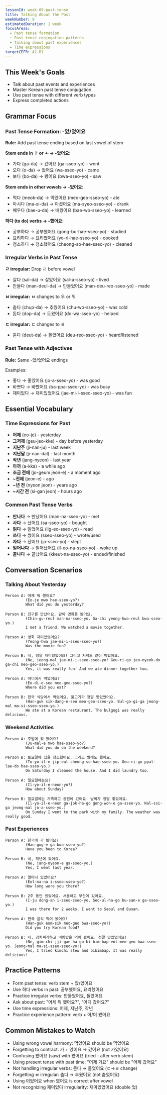 ```yaml
---
lessonId: week-09-past-tense
title: Talking About the Past
weekNumber: 9
estimatedDuration: 1 week
focusAreas:
  - Past tense formation
  - Past tense conjugation patterns
  - Talking about past experiences
  - Time expressions
targetCEFR: A2-B1
---
```


## This Week's Goals

- Talk about past events and experiences
- Master Korean past tense conjugation
- Use past tense with different verb types
- Express completed actions

## Grammar Focus

### Past Tense Formation: -았/었어요

**Rule:** Add past tense ending based on last vowel of stem

**Stem ends in ㅏ or ㅗ → -았어요:**
- 가다 (ga-da) → 갔어요 (ga-sseo-yo) - went
- 오다 (o-da) → 왔어요 (wa-sseo-yo) - came
- 보다 (bo-da) → 봤어요 (bwa-sseo-yo) - saw

**Stem ends in other vowels → -었어요:**
- 먹다 (meok-da) → 먹었어요 (meo-geo-sseo-yo) - ate
- 마시다 (ma-si-da) → 마셨어요 (ma-syeo-sseo-yo) - drank
- 배우다 (bae-u-da) → 배웠어요 (bae-wo-sseo-yo) - learned

**하다 (to do) verbs → -했어요:**
- 공부하다 → 공부했어요 (gong-bu-hae-sseo-yo) - studied
- 요리하다 → 요리했어요 (yo-ri-hae-sseo-yo) - cooked
- 청소하다 → 청소했어요 (cheong-so-hae-sseo-yo) - cleaned

### Irregular Verbs in Past Tense

**ㄹ irregular:** Drop ㄹ before vowel
- 살다 (sal-da) → 살았어요 (sal-a-sseo-yo) - lived
- 만들다 (man-deul-da) → 만들었어요 (man-deu-reo-sseo-yo) - made

**ㅂ irregular:** ㅂ changes to 우 or 워
- 춥다 (chup-da) → 추웠어요 (chu-wo-sseo-yo) - was cold
- 돕다 (dop-da) → 도왔어요 (do-wa-sseo-yo) - helped

**ㄷ irregular:** ㄷ changes to ㄹ
- 듣다 (deut-da) → 들었어요 (deu-reo-sseo-yo) - heard/listened

### Past Tense with Adjectives

**Rule:** Same -았/었어요 endings

Examples:
- 좋다 → 좋았어요 (jo-a-sseo-yo) - was good
- 바쁘다 → 바빴어요 (ba-ppa-sseo-yo) - was busy
- 재미있다 → 재미있었어요 (jae-mi-i-sseo-sseo-yo) - was fun

## Essential Vocabulary

### Time Expressions for Past
- **어제** (eo-je) - yesterday
- **그저께** (geu-jeo-kke) - day before yesterday
- **지난주** (ji-nan-ju) - last week
- **지난달** (ji-nan-dal) - last month
- **작년** (jang-nyeon) - last year
- **아까** (a-kka) - a while ago
- **조금 전에** (jo-geum jeon-e) - a moment ago
- **~전에** (jeon-e) - ago
- **~년 전** (nyeon jeon) - years ago
- **~시간 전** (si-gan jeon) - hours ago

### Common Past Tense Verbs
- **만나다** → 만났어요 (man-na-sseo-yo) - met
- **사다** → 샀어요 (sa-sseo-yo) - bought
- **읽다** → 읽었어요 (ilg-eo-sseo-yo) - read
- **쓰다** → 썼어요 (sseo-sseo-yo) - wrote/used
- **자다** → 잤어요 (ja-sseo-yo) - slept
- **일어나다** → 일어났어요 (il-eo-na-sseo-yo) - woke up
- **끝나다** → 끝났어요 (kkeut-na-sseo-yo) - ended/finished

## Conversation Scenarios

### Talking About Yesterday

```
Person A: 어제 뭐 했어요?
         (Eo-je mwo hae-sseo-yo?)
         What did you do yesterday?

Person B: 친구를 만났어요. 같이 영화를 봤어요.
         (Chin-gu-reul man-na-sseo-yo. Ga-chi yeong-hwa-reul bwa-sseo-yo.)
         I met a friend. We watched a movie together.

Person A: 영화 재미있었어요?
         (Yeong-hwa jae-mi-i-sseo-sseo-yo?)
         Was the movie fun?

Person B: 네, 정말 재미있었어요! 그리고 저녁도 같이 먹었어요.
         (Ne, jeong-mal jae-mi-i-sseo-sseo-yo! Geu-ri-go jeo-nyeok-do ga-chi meo-geo-sseo-yo.)
         Yes, it was really fun! And we ate dinner together too.

Person A: 어디에서 먹었어요?
         (Eo-di-e-seo meo-geo-sseo-yo?)
         Where did you eat?

Person B: 한국 식당에서 먹었어요. 불고기가 정말 맛있었어요.
         (Han-guk sik-dang-e-seo meo-geo-sseo-yo. Bul-go-gi-ga jeong-mal ma-si-sseo-sseo-yo.)
         We ate at a Korean restaurant. The bulgogi was really delicious.
```

### Weekend Activities

```
Person A: 주말에 뭐 했어요?
         (Ju-mal-e mwo hae-sseo-yo?)
         What did you do on the weekend?

Person B: 토요일에 집을 청소했어요. 그리고 빨래도 했어요.
         (To-yo-il-e jip-eul cheong-so-hae-sseo-yo. Geu-ri-go ppal-lae-do hae-sseo-yo.)
         On Saturday I cleaned the house. And I did laundry too.

Person A: 일요일에는요?
         (Il-yo-il-e-neun-yo?)
         How about Sunday?

Person B: 일요일에는 가족하고 공원에 갔어요. 날씨가 정말 좋았어요.
         (Il-yo-il-e-neun ga-jok-ha-go gong-won-e ga-sseo-yo. Nal-ssi-ga jeong-mal jo-a-sseo-yo.)
         On Sunday I went to the park with my family. The weather was really good.
```

### Past Experiences

```
Person A: 한국에 가 봤어요?
         (Han-gug-e ga bwa-sseo-yo?)
         Have you been to Korea?

Person B: 네, 작년에 갔어요.
         (Ne, jang-nyeon-e ga-sseo-yo.)
         Yes, I went last year.

Person A: 얼마나 있었어요?
         (Eol-ma-na i-sseo-sseo-yo?)
         How long were you there?

Person B: 2주 동안 있었어요. 서울하고 부산에 갔어요.
         (I-ju dong-an i-sseo-sseo-yo. Seo-ul-ha-go bu-san-e ga-sseo-yo.)
         I was there for 2 weeks. I went to Seoul and Busan.

Person A: 한국 음식 먹어 봤어요?
         (Han-guk eum-sik meo-geo bwa-sseo-yo?)
         Did you try Korean food?

Person B: 네, 김치찌개하고 비빔밥을 먹어 봤어요. 정말 맛있었어요!
         (Ne, gim-chi-jji-gae-ha-go bi-bim-bap-eul meo-geo bwa-sseo-yo. Jeong-mal ma-si-sseo-sseo-yo!)
         Yes, I tried kimchi stew and bibimbap. It was really delicious!
```

## Practice Patterns

- Form past tense: verb stem + 았/었어요
- Use 하다 verbs in past: 공부했어요, 요리했어요
- Practice irregular verbs: 만들었어요, 들었어요
- Ask about past: "어제 뭐 했어요?", "어디 갔어요?"
- Use time expressions: 어제, 지난주, 작년
- Practice experience pattern: verb + 아/어 봤어요

## Common Mistakes to Watch

- Using wrong vowel harmony: 먹았어요 should be 먹었어요
- Forgetting to contract: 가 + 았어요 → 갔어요 (not 가았어요)
- Confusing 봤어요 (saw) with 봤어요 (tried - after verb stem)
- Using present tense with past time: "어제 가요" should be "어제 갔어요"
- Not handling irregular verbs: 듣다 → 들었어요 (ㄷ→ㄹ change)
- Forgetting ㅂ irregular: 춥다 → 추웠어요 (not 춥었어요)
- Using 이었어요 when 였어요 is correct after vowel
- Not recognizing 재미있다 irregularity: 재미있었어요 (double 었)

